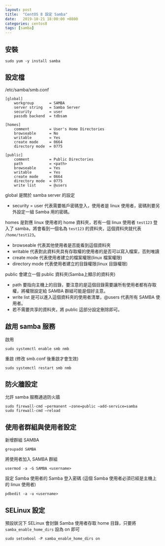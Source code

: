 ```yaml
---
layout: post
title:  "CentOS 8 設定 Samba"
date:   2019-10-21 18:00:00 +0800
categories: centos8
tags: [samba]
---
```


## 安裝

    sudo yum -y install samba

## 設定檔

/etc/samba/smb.conf

    [global]
        workgroup       = SAMBA
        server string   = Samba Server
        security        = user
        passdb backend  = tdbsam

    [homes]
        comment         = User's Home Directories
        browseable      = No
        writable        = Yes
        create mode     = 0664
        directory mode  = 0775

    [public]
        comment         = Public Directories
        path            = <path>
        browseable      = Yes
        writable        = Yes
        create mode     = 0664
        directory mode  = 0775
        write list      = @users


global 是關於 samba server 的設定
* security = user 代表需要帳戶密碼登入，使用者是 linux 使用者，密碼則要另外設定一組 Samba 用的密碼。

homes 是對應 linux 使用者的 home 資料夾，若有一個 linux 使用者 `test123` 登入了 samba，將會看到一個名為 `test123` 的資料夾，這個資料夾就代表 `/home/test123`。
* browseable 代表其他使用者是否能看到這個資料夾
* writable 代表對此資料夾具有存取權的使用者的是否可以寫入檔案，否則唯讀
* create mode 代表使用者建立的檔案權限(linux 檔案權限)
* directory mode 代表使用者建立的目錄權限(linux 目錄權限)

public 會建立一個 public 資料夾(Samba上顯示的資料夾)
* path 要指向主機上的目錄，要注意的是這個目錄需要讓所有使用者都有存取權，將權限設定給 SAMBA 群組可能是個好主意。
* write list 是可以進入這個資料夾的使用者清單，@users 代表所有 SAMBA 使用者。
* 若不需要共享的資料夾，將 public 這部分設定刪除即可。

## 啟用 samba 服務

啟用

    sudo systemctl enable smb nmb

重啟 (修改 smb.conf 後重啟才會生效)

    sudo systemctl restart smb nmb

## 防火牆設定

允許 samba 服務通過防火牆

    sudo firewall-cmd –permanent –zone=public –add-service=samba
    sudo firewall-cmd –reload

## 使用者群組與使用者設定

新增群組 SAMBA

    groupadd SAMBA

將使用者加入 SAMBA 群組

    usermod -a -G SAMBA <username>

設定 Samba 使用者的 Samba 登入密碼 (這個 Samba 使用者必須已經是主機上的 linux 使用者)

    pdbedit -a -u <username>

## SELinux 設定

預設狀況下 SELinux 會封鎖 Samba 使用者存取 home 目錄，只要將 `samba_enable_home_dirs` 設為 on 即可

    sudo setsebool -P samba_enable_home_dirs on
